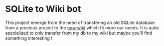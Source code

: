 # SQLite to Wiki bot
This project emerge from the need of transfering an old SQLite database from a previous project to the [new wiki](https://languepierrick.miraheze.org/) which fit more our needs. It is quite specialized to only transfer from my db to my wiki but maybe you'll find something interesting !
